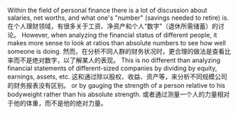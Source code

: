 Within the field of personal finance there is a lot of discussion about salaries, net worths, and what one's "number" (savings needed to retire) is.
在个人理财领域，有很多关于工资、净资产和个人“数字”（退休所需储蓄）的讨论。
However, when analyzing the financial status of different people, it makes more sense to look at ratios than absolute numbers to see how well someone is doing.
然而，在分析不同人群的财务状况时，更合理的做法是查看比率而不是绝对数字，以了解某人的表现。
This is no different than analyzing financial statements of different-sized companies by dividing by equity, earnings, assets, etc.
这和通过除以股权、收益、资产等，来分析不同规模公司的财务报表没有区别。
or by gauging the strength of a person relative to his bodyweight rather than his absolute strength.
或者通过测量一个人的力量相对于他的体重，而不是他的绝对力量。
